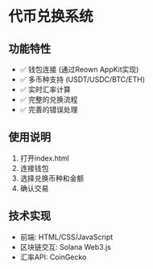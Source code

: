 # 代币兑换系统

## 功能特性
- ✅ 钱包连接 (通过Reown AppKit实现)
- ✅ 多币种支持 (USDT/USDC/BTC/ETH)
- ✅ 实时汇率计算
- ✅ 完整的兑换流程
- ✅ 完善的错误处理

## 使用说明
1. 打开index.html
2. 连接钱包
3. 选择兑换币种和金额
4. 确认交易

## 技术实现
- 前端: HTML/CSS/JavaScript
- 区块链交互: Solana Web3.js
- 汇率API: CoinGecko
